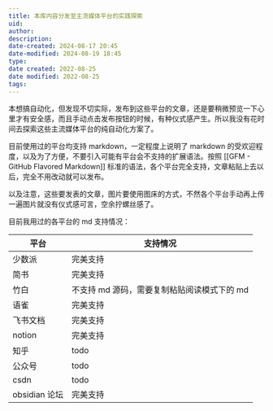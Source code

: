 ```yaml
---
title: 本库内容分发至主流媒体平台的实践探索
uid: 
author: 
description: 
date-created: 2024-08-17 20:45
date-modified: 2024-08-19 18:45
type: 
date created: 2022-08-25
date modified: 2022-08-25
tags: 
---
```


本想搞自动化，但发现不切实际，发布到这些平台的文章，还是要稍微预览一下心里才有安全感，而且手动点击发布按钮的时候，有种仪式感产生。所以我没有花时间去探索这些主流媒体平台的纯自动化方案了。

目前使用过的平台均支持 markdown，一定程度上说明了 markdown 的受欢迎程度，以及为了方便，不要引入可能有平台会不支持的扩展语法。按照 [[GFM - GitHub Flavored Markdown]] 标准的语法，各个平台完全支持，文章粘贴上去以后，完全不用改动就可以发布。

以及注意，这些要发表的文章，图片要使用图床的方式，不然各个平台手动再上传一遍图片就没有仪式感可言，空余拧螺丝感了。

目前我用过的各平台的 md 支持情况：

| 平台         | 支持情况                                 |
| ------------ | ---------------------------------------- |
| 少数派       | 完美支持                                 |
| 简书         | 完美支持                                 |
| 竹白         | 不支持 md 源码，需要复制粘贴阅读模式下的 md |
| 语雀         | 完美支持                                 |
| 飞书文档     | 完美支持                                 |
| notion     | 完美支持                                         |
| 知乎         | todo                                     |
| 公众号       | todo                                     |
| csdn         | todo                                     |
| obsidian 论坛 | 完美支持                                 |
